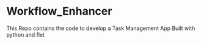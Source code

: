 # Workflow_Enhancer
This Repo contains the code to develop a Task Management App Built with python and flet

